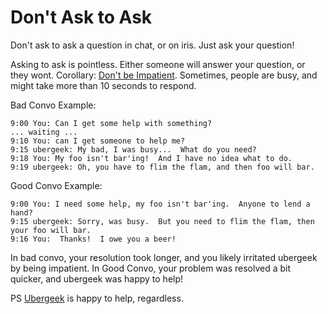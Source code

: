# Don't Ask to Ask

Don't ask to ask a question in chat, or on iris.  Just ask your question!

Asking to ask is pointless.  Either someone will answer your question, or they wont.  Corollary:  [Don't be Impatient](/wiki/unsorted/ubergeek/impatient).  Sometimes, people are busy, and might take more than 10 seconds to respond.

Bad Convo Example:

```
9:00 You: Can I get some help with something?
... waiting ...
9:10 You: can I get someone to help me?
9:15 ubergeek: My bad, I was busy...  What do you need?
9:18 You: My foo isn't bar'ing!  And I have no idea what to do.
9:19 ubergeek: Oh, you have to flim the flam, and then foo will bar.
```

Good Convo Example:

```
9:00 You: I need some help, my foo isn't bar'ing.  Anyone to lend a hand?
9:15 ubergeek: Sorry, was busy.  But you need to flim the flam, then your foo will bar.
9:16 You:  Thanks!  I owe you a beer!
```

In bad convo, your resolution took longer, and you likely irritated ubergeek by being impatient.  In Good Convo, your problem was resolved a bit quicker, and ubergeek was happy to help!

PS [Ubergeek](https://thunix.net/~ubergeek) is happy to help, regardless.
